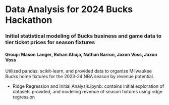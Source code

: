 # Data Analysis for 2024 Bucks Hackathon
### Initial statistical modeling of Bucks business and game data to tier ticket prices for season fixtures
#### Group: Mason Langer, Rohan Ahuja, Nathan Barron, Jaxon Voss, Jaxon Voss
Utilized pandas, scikit-learn, and provided data to organize Milwaukee Bucks home fixtures for the 2023-24 NBA season by revenue potential.
*  Ridge Regression and Initial Analysis.ipynb: contains initial exploration of datasets provided, and modeling revenue of season fixtures using ridge regression